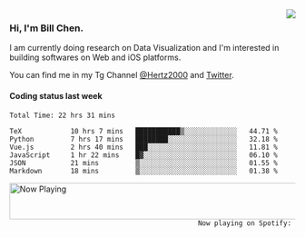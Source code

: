<img  align="right" src="https://github-readme-stats.vercel.app/api?username=BillChen2k&show_icons=false&count_private=true&hide_title=true">

### Hi, I'm Bill Chen.

I am currently doing research on Data Visualization and I'm interested in building softwares on Web and iOS platforms.

You can find me in my Tg Channel [@Hertz2000](https://t.me/Hertz2000) and [Twitter](https://twitter.com/billchen2k).

#### Coding status last week

<!--START_SECTION:waka-->

```text
Total Time: 22 hrs 31 mins

TeX            10 hrs 7 mins   ███████████▒░░░░░░░░░░░░░   44.71 %
Python         7 hrs 17 mins   ████████░░░░░░░░░░░░░░░░░   32.18 %
Vue.js         2 hrs 40 mins   ███░░░░░░░░░░░░░░░░░░░░░░   11.81 %
JavaScript     1 hr 22 mins    █▓░░░░░░░░░░░░░░░░░░░░░░░   06.10 %
JSON           21 mins         ▒░░░░░░░░░░░░░░░░░░░░░░░░   01.55 %
Markdown       18 mins         ▒░░░░░░░░░░░░░░░░░░░░░░░░   01.38 %
```

<!--END_SECTION:waka-->


<div>
<a href="https://spotify-now-playing.billchen2k.vercel.app/now-playing?open">
   <img align="right" src="https://spotify-now-playing.billchen2k.vercel.app/now-playing" width="540" height="64" alt="Now Playing">
</a>
</div>

<div>
<p align="right"><code>Now playing on Spotify: </code></p>
</div>

<!--
**BillChen2K/BillChen2K** is a ✨ _special_ ✨ repository because its `README.md` (this file) appears on your GitHub profile.

Here are some ideas to get you started:

- 🔭 I’m currently working on ...
- 🌱 I’m currently learning ...
- 👯 I’m looking to collaborate on ...
- 🤔 I’m looking for help with ...
- 💬 Ask me about ...
- 📫 How to reach me: ...
- 😄 Pronouns: ...
- ⚡ Fun fact: ...
-->
